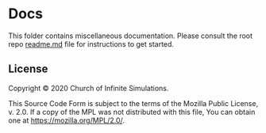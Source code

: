 # Docs

This folder contains miscellaneous documentation. Please consult the root repo [readme.md](../readme.md) file for instructions to get started.

## License

Copyright © 2020 Church of Infinite Simulations.

This Source Code Form is subject to the terms of the Mozilla Public License, v. 2.0. If a copy of the MPL was not distributed with this file, You can obtain one at <https://mozilla.org/MPL/2.0/>.
